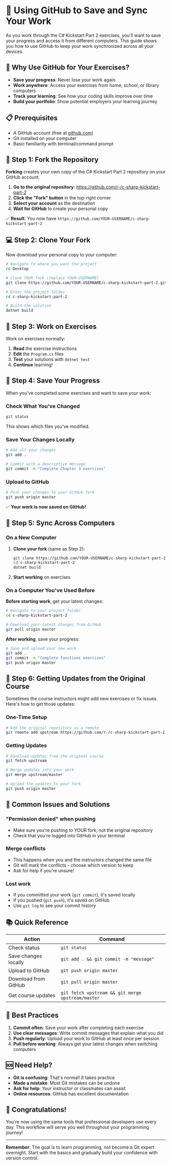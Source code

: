 # 🐙 Using GitHub to Save and Sync Your Work

As you work through the C# Kickstart Part 2 exercises, you'll want to save your progress and access it from different computers. This guide shows you how to use GitHub to keep your work synchronized across all your devices.

## 🤔 Why Use GitHub for Your Exercises?

- **Save your progress**: Never lose your work again
- **Work anywhere**: Access your exercises from home, school, or library computers
- **Track your learning**: See how your coding skills improve over time
- **Build your portfolio**: Show potential employers your learning journey

## 📋 Prerequisites

- A GitHub account (free at [github.com](https://github.com))
- Git installed on your computer
- Basic familiarity with terminal/command prompt

## 🍴 Step 1: Fork the Repository

**Forking** creates your own copy of the C# Kickstart Part 2 repository on your GitHub account.

1. **Go to the original repository**: https://github.com/r-/c-sharp-kickstart-part-2
2. **Click the "Fork" button** in the top-right corner
3. **Select your account** as the destination
4. **Wait for GitHub** to create your personal copy

✅ **Result**: You now have `https://github.com/YOUR-USERNAME/c-sharp-kickstart-part-2`

## 💻 Step 2: Clone Your Fork

Now download your personal copy to your computer:

```bash
# Navigate to where you want the project
cd Desktop

# Clone YOUR fork (replace YOUR-USERNAME)
git clone https://github.com/YOUR-USERNAME/c-sharp-kickstart-part-2.git

# Enter the project folder
cd c-sharp-kickstart-part-2

# Build the solution
dotnet build
```

## 📝 Step 3: Work on Exercises

Work on exercises normally:

1. **Read** the exercise instructions
2. **Edit** the `Program.cs` files
3. **Test** your solutions with `dotnet test`
4. **Continue** learning!

## 💾 Step 4: Save Your Progress

When you've completed some exercises and want to save your work:

### Check What You've Changed
```bash
git status
```
This shows which files you've modified.

### Save Your Changes Locally
```bash
# Add all your changes
git add .

# Commit with a descriptive message
git commit -m "Complete Chapter 3 exercises"
```

### Upload to GitHub
```bash
# Push your changes to your GitHub fork
git push origin master
```

✅ **Your work is now saved on GitHub!**

## 🔄 Step 5: Sync Across Computers

### On a New Computer

1. **Clone your fork** (same as Step 2):
   ```bash
   git clone https://github.com/YOUR-USERNAME/c-sharp-kickstart-part-2.git
   cd c-sharp-kickstart-part-2
   dotnet build
   ```

2. **Start working** on exercises

### On a Computer You've Used Before

**Before starting work**, get your latest changes:
```bash
# Navigate to your project folder
cd c-sharp-kickstart-part-2

# Download your latest changes from GitHub
git pull origin master
```

**After working**, save your progress:
```bash
# Save and upload your new work
git add .
git commit -m "Complete functions exercises"
git push origin master
```

## 🔄 Step 6: Getting Updates from the Original Course

Sometimes the course instructors might add new exercises or fix issues. Here's how to get those updates:

### One-Time Setup
```bash
# Add the original repository as a remote
git remote add upstream https://github.com/r-/c-sharp-kickstart-part-2.git
```

### Getting Updates
```bash
# Download updates from the original course
git fetch upstream

# Merge updates into your work
git merge upstream/master

# Upload the updates to your fork
git push origin master
```

## 🚨 Common Issues and Solutions

### "Permission denied" when pushing
- Make sure you're pushing to YOUR fork, not the original repository
- Check that you're logged into GitHub in your terminal

### Merge conflicts
- This happens when you and the instructors changed the same file
- Git will mark the conflicts - choose which version to keep
- Ask for help if you're unsure!

### Lost work
- If you committed your work (`git commit`), it's saved locally
- If you pushed (`git push`), it's saved on GitHub
- Use `git log` to see your commit history

## 📚 Quick Reference

| Action | Command |
|--------|---------|
| Check status | `git status` |
| Save changes locally | `git add . && git commit -m "message"` |
| Upload to GitHub | `git push origin master` |
| Download from GitHub | `git pull origin master` |
| Get course updates | `git fetch upstream && git merge upstream/master` |

## 🎯 Best Practices

1. **Commit often**: Save your work after completing each exercise
2. **Use clear messages**: Write commit messages that explain what you did
3. **Push regularly**: Upload your work to GitHub at least once per session
4. **Pull before working**: Always get your latest changes when switching computers

## 🆘 Need Help?

- **Git is confusing**: That's normal! It takes practice
- **Made a mistake**: Most Git mistakes can be undone
- **Ask for help**: Your instructor or classmates can assist
- **Online resources**: GitHub has excellent documentation

## 🎉 Congratulations!

You're now using the same tools that professional developers use every day. This workflow will serve you well throughout your programming journey!

---

**Remember**: The goal is to learn programming, not become a Git expert overnight. Start with the basics and gradually build your confidence with version control.